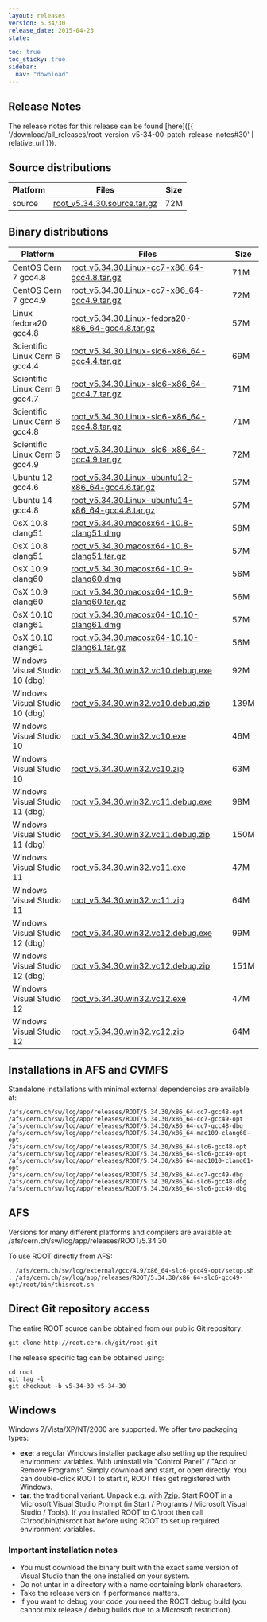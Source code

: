 ```yaml
---
layout: releases
version: 5.34/30
release_date: 2015-04-23
state:

toc: true
toc_sticky: true
sidebar:
  nav: "download"
---
```



## Release Notes
The release notes for this release can be found [here]({{ '/download/all_releases/root-version-v5-34-00-patch-release-notes#30' | relative_url }}).

## Source distributions

| Platform       | Files | Size |
|-----------|-------|-----|
| source | [root_v5.34.30.source.tar.gz](https://root.cern.ch/download/root_v5.34.30.source.tar.gz) |  72M |


## Binary distributions

| Platform       | Files | Size |
|-----------|-------|-----|
| CentOS Cern 7 gcc4.8 | [root_v5.34.30.Linux-cc7-x86_64-gcc4.8.tar.gz](https://root.cern.ch/download/root_v5.34.30.Linux-cc7-x86_64-gcc4.8.tar.gz) |  71M |
| CentOS Cern 7 gcc4.9 | [root_v5.34.30.Linux-cc7-x86_64-gcc4.9.tar.gz](https://root.cern.ch/download/root_v5.34.30.Linux-cc7-x86_64-gcc4.9.tar.gz) |  72M |
| Linux fedora20 gcc4.8 | [root_v5.34.30.Linux-fedora20-x86_64-gcc4.8.tar.gz](https://root.cern.ch/download/root_v5.34.30.Linux-fedora20-x86_64-gcc4.8.tar.gz) |  57M |
| Scientific Linux Cern 6 gcc4.4 | [root_v5.34.30.Linux-slc6-x86_64-gcc4.4.tar.gz](https://root.cern.ch/download/root_v5.34.30.Linux-slc6-x86_64-gcc4.4.tar.gz) |  69M |
| Scientific Linux Cern 6 gcc4.7 | [root_v5.34.30.Linux-slc6-x86_64-gcc4.7.tar.gz](https://root.cern.ch/download/root_v5.34.30.Linux-slc6-x86_64-gcc4.7.tar.gz) |  71M |
| Scientific Linux Cern 6 gcc4.8 | [root_v5.34.30.Linux-slc6-x86_64-gcc4.8.tar.gz](https://root.cern.ch/download/root_v5.34.30.Linux-slc6-x86_64-gcc4.8.tar.gz) |  71M |
| Scientific Linux Cern 6 gcc4.9 | [root_v5.34.30.Linux-slc6-x86_64-gcc4.9.tar.gz](https://root.cern.ch/download/root_v5.34.30.Linux-slc6-x86_64-gcc4.9.tar.gz) |  72M |
| Ubuntu 12 gcc4.6 | [root_v5.34.30.Linux-ubuntu12-x86_64-gcc4.6.tar.gz](https://root.cern.ch/download/root_v5.34.30.Linux-ubuntu12-x86_64-gcc4.6.tar.gz) |  57M |
| Ubuntu 14 gcc4.8 | [root_v5.34.30.Linux-ubuntu14-x86_64-gcc4.8.tar.gz](https://root.cern.ch/download/root_v5.34.30.Linux-ubuntu14-x86_64-gcc4.8.tar.gz) |  57M |
| OsX 10.8 clang51 | [root_v5.34.30.macosx64-10.8-clang51.dmg](https://root.cern.ch/download/root_v5.34.30.macosx64-10.8-clang51.dmg) |  58M |
| OsX 10.8 clang51 | [root_v5.34.30.macosx64-10.8-clang51.tar.gz](https://root.cern.ch/download/root_v5.34.30.macosx64-10.8-clang51.tar.gz) |  57M |
| OsX 10.9 clang60 | [root_v5.34.30.macosx64-10.9-clang60.dmg](https://root.cern.ch/download/root_v5.34.30.macosx64-10.9-clang60.dmg) |  56M |
| OsX 10.9 clang60 | [root_v5.34.30.macosx64-10.9-clang60.tar.gz](https://root.cern.ch/download/root_v5.34.30.macosx64-10.9-clang60.tar.gz) |  56M |
| OsX 10.10 clang61 | [root_v5.34.30.macosx64-10.10-clang61.dmg](https://root.cern.ch/download/root_v5.34.30.macosx64-10.10-clang61.dmg) |  57M |
| OsX 10.10 clang61 | [root_v5.34.30.macosx64-10.10-clang61.tar.gz](https://root.cern.ch/download/root_v5.34.30.macosx64-10.10-clang61.tar.gz) |  56M |
| Windows Visual Studio 10 (dbg) | [root_v5.34.30.win32.vc10.debug.exe](https://root.cern.ch/download/root_v5.34.30.win32.vc10.debug.exe) |  92M |
| Windows Visual Studio 10 (dbg) | [root_v5.34.30.win32.vc10.debug.zip](https://root.cern.ch/download/root_v5.34.30.win32.vc10.debug.zip) | 139M |
| Windows Visual Studio 10 | [root_v5.34.30.win32.vc10.exe](https://root.cern.ch/download/root_v5.34.30.win32.vc10.exe) |  46M |
| Windows Visual Studio 10 | [root_v5.34.30.win32.vc10.zip](https://root.cern.ch/download/root_v5.34.30.win32.vc10.zip) |  63M |
| Windows Visual Studio 11 (dbg) | [root_v5.34.30.win32.vc11.debug.exe](https://root.cern.ch/download/root_v5.34.30.win32.vc11.debug.exe) |  98M |
| Windows Visual Studio 11 (dbg) | [root_v5.34.30.win32.vc11.debug.zip](https://root.cern.ch/download/root_v5.34.30.win32.vc11.debug.zip) | 150M |
| Windows Visual Studio 11 | [root_v5.34.30.win32.vc11.exe](https://root.cern.ch/download/root_v5.34.30.win32.vc11.exe) |  47M |
| Windows Visual Studio 11 | [root_v5.34.30.win32.vc11.zip](https://root.cern.ch/download/root_v5.34.30.win32.vc11.zip) |  64M |
| Windows Visual Studio 12 (dbg) | [root_v5.34.30.win32.vc12.debug.exe](https://root.cern.ch/download/root_v5.34.30.win32.vc12.debug.exe) |  99M |
| Windows Visual Studio 12 (dbg) | [root_v5.34.30.win32.vc12.debug.zip](https://root.cern.ch/download/root_v5.34.30.win32.vc12.debug.zip) | 151M |
| Windows Visual Studio 12 | [root_v5.34.30.win32.vc12.exe](https://root.cern.ch/download/root_v5.34.30.win32.vc12.exe) |  47M |
| Windows Visual Studio 12 | [root_v5.34.30.win32.vc12.zip](https://root.cern.ch/download/root_v5.34.30.win32.vc12.zip) |  64M |



## Installations in AFS and CVMFS
Standalone installations with minimal external dependencies are available at:
~~~
/afs/cern.ch/sw/lcg/app/releases/ROOT/5.34.30/x86_64-cc7-gcc48-opt
/afs/cern.ch/sw/lcg/app/releases/ROOT/5.34.30/x86_64-cc7-gcc49-opt
/afs/cern.ch/sw/lcg/app/releases/ROOT/5.34.30/x86_64-cc7-gcc48-dbg
/afs/cern.ch/sw/lcg/app/releases/ROOT/5.34.30/x86_64-mac109-clang60-opt
/afs/cern.ch/sw/lcg/app/releases/ROOT/5.34.30/x86_64-slc6-gcc48-opt
/afs/cern.ch/sw/lcg/app/releases/ROOT/5.34.30/x86_64-slc6-gcc49-opt
/afs/cern.ch/sw/lcg/app/releases/ROOT/5.34.30/x86_64-mac1010-clang61-opt
/afs/cern.ch/sw/lcg/app/releases/ROOT/5.34.30/x86_64-cc7-gcc49-dbg
/afs/cern.ch/sw/lcg/app/releases/ROOT/5.34.30/x86_64-slc6-gcc48-dbg
/afs/cern.ch/sw/lcg/app/releases/ROOT/5.34.30/x86_64-slc6-gcc49-dbg
~~~

## AFS
Versions for many different platforms and compilers are available at:
/afs/cern.ch/sw/lcg/app/releases/ROOT/5.34.30

To use ROOT directly from AFS:
~~~
. /afs/cern.ch/sw/lcg/external/gcc/4.9/x86_64-slc6-gcc49-opt/setup.sh
. /afs/cern.ch/sw/lcg/app/releases/ROOT/5.34.30/x86_64-slc6-gcc49-opt/root/bin/thisroot.sh
~~~

## Direct Git repository access
The entire ROOT source can be obtained from our public Git repository:

~~~
git clone http://root.cern.ch/git/root.git
~~~
The release specific tag can be obtained using:
~~~
cd root
git tag -l
git checkout -b v5-34-30 v5-34-30
~~~

## Windows
Windows 7/Vista/XP/NT/2000 are supported. We offer two packaging types:

 * **exe**: a regular Windows installer package also setting up the required environment variables. With uninstall via "Control Panel" / "Add or Remove Programs". Simply download and start, or open directly. You can double-click ROOT to start it, ROOT files get registered with Windows.
 * **tar**: the traditional variant. Unpack e.g. with [7zip](http://www.7-zip.org). Start ROOT in a Microsoft Visual Studio Prompt (in Start / Programs / Microsoft Visual Studio / Tools). If you installed ROOT to C:\root then call C:\root\bin\thisroot.bat before using ROOT to set up required environment variables.

### Important installation notes
 * You must download the binary built with the exact same version of Visual Studio than the one installed on your system.
 * Do not untar in a directory with a name containing blank characters.
 * Take the release version if performance matters.
 * If you want to debug your code you need the ROOT debug build (you cannot mix release / debug builds due to a Microsoft restriction).